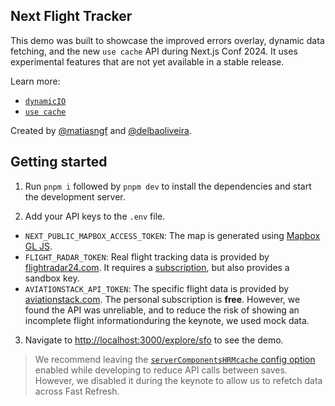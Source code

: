 ## Next Flight Tracker

This demo was built to showcase the improved errors overlay, dynamic data fetching, and the new `use cache` API during Next.js Conf 2024. It uses experimental features that are not yet available in a stable release.

Learn more:

- [`dynamicIO`](https://nextjs.org/docs/canary/app/api-reference/next-config-js/dynamicIO)
- [`use cache`](https://nextjs.org/docs/canary/app/api-reference/directives/use-cache)

Created by [@matiasngf](https://github.com/matiasngf) and [@delbaoliveira](https://github.com/delbaoliveira).

## Getting started

1. Run `pnpm i` followed by `pnpm dev` to install the dependencies and start the development server.

2. Add your API keys to the `.env` file.

- `NEXT_PUBLIC_MAPBOX_ACCESS_TOKEN`: The map is generated using [Mapbox GL JS](https://docs.mapbox.com/mapbox-gl-js/api/).
- `FLIGHT_RADAR_TOKEN`: Real flight tracking data is provided by [flightradar24.com](https://www.flightradar24.com/). It requires a [subscription](https://fr24api.flightradar24.com/subscriptions-and-credits), but also provides a sandbox key.
- `AVIATIONSTACK_API_TOKEN`: The specific flight data is provided by [aviationstack.com](https://aviationstack.com/). The personal subscription is **free**. However, we found the API was unreliable, and to reduce the risk of showing an incomplete flight informationduring the keynote, we used mock data.

3. Navigate to [http://localhost:3000/explore/sfo](http://localhost:3000/explore/sfo) to see the demo.

> We recommend leaving the [`serverComponentsHRMcache` config option](https://nextjs.org/docs/app/api-reference/next-config-js/serverComponentsHmrCache) enabled while developing to reduce API calls between saves. However, we disabled it during the keynote to allow us to refetch data across Fast Refresh.
